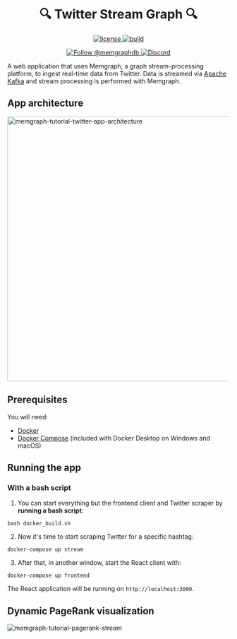 <h1 align="center">
 🔍 Twitter Stream Graph 🔍
</h1>

<p align="center">
  <a href="https://github.com/g-despot/twitter-network-analysis/blob/main/LICENSE">
    <img src="https://img.shields.io/github/license/g-despot/twitter-network-analysis" alt="license" title="license"/>
  </a>
  <a href="https://github.com/g-despot/twitter-network-analysis">
    <img src="https://img.shields.io/badge/PRs-welcome-brightgreen.svg" alt="build" title="build"/>
  </a>
</p>

<p align="center">
  <a href="https://twitter.com/intent/follow?screen_name=memgraphdb">
    <img src="https://img.shields.io/badge/Twitter-1DA1F2?style=for-the-badge&logo=twitter&logoColor=white" alt="Follow @memgraphdb"/>
  </a>
  <a href="https://memgr.ph/join-discord">
    <img src="https://img.shields.io/badge/Discord-7289DA?style=for-the-badge&logo=discord&logoColor=white" alt="Discord"/>
  </a>
</p>

A web application that uses Memgraph, a graph stream-processing platform, to
ingest real-time data from Twitter. Data is streamed via [Apache
Kafka](https://kafka.apache.org/) and stream processing is performed with
Memgraph.

## App architecture

<p align="left">
  <img width="600px" src="https://raw.githubusercontent.com/memgraph/twitter-network-analysis/main/img/stream-processing-arc-01-01.png" alt="memgraph-tutorial-twitter-app-architecture">
</p>

## Prerequisites

You will need:

- [Docker](https://docs.docker.com/get-docker/)
- [Docker Compose](https://docs.docker.com/compose/install/) (included with
  Docker Desktop on Windows and macOS)

## Running the app

### With a bash script

1. You can start everything but the frontend client and Twitter scraper by **running a bash script**:

```
bash docker_build.sh
```

2. Now it's time to start scraping Twitter for a specific hashtag:

```
docker-compose up stream
```

3. After that, in another window, start the React client with:

```
docker-compose up frontend
```

The React application will be running on `http://localhost:3000`.

## Dynamic PageRank visualization

![memgraph-tutorial-pagerank-stream](https://raw.githubusercontent.com/memgraph/twitter-network-analysis/main/img/memgraph-tutorial-pagerank-stream.gif)
